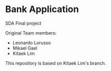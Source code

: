 # Bank Application

SDA Final project

Original Team members: 
- Leonardo Lorusso 
- Mikael Gael 
- Kitaek Lim 

This repository is based on Kitaek Lim's branch.
